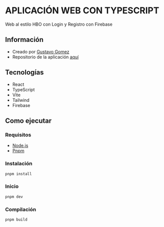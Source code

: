 # APLICACIÓN WEB CON TYPESCRIPT

Web al estilo HBO con Login y Registro con Firebase

## Información

- Creado por [Gustavo Gomez](https://github.com/howgomez)
- Repositorio de la aplicación [aquí](https://github.com/howgomez/aplicaci-n-web-de-peliculas)

## Tecnologías

- React
- TypeScript
- Vite
- Tailwind
- Firebase

## Como ejecutar

### Requisitos

- [Node.js](https://nodejs.org/es/)
- [Pnpm](https://pnpm.io/es/)

### Instalación

```bash
pnpm install
```

### Inicio

```bash
pnpm dev
```

### Compilación

```bash
pnpm build
```
